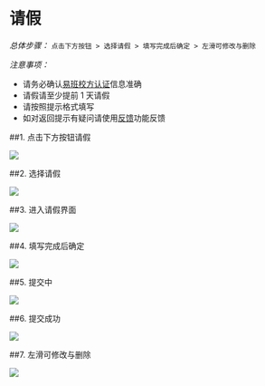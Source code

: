 # 请假

*总体步骤：* `点击下方按钮 > 选择请假 > 填写完成后确定 > 左滑可修改与删除`

*注意事项：*

- 请务必确认[易班校方认证](#校方认证)信息准确
- 请假请至少提前 1 天请假
- 请按照提示格式填写
- 如对返回提示有疑问请使用[反馈](#反馈)功能反馈

##1. 点击下方按钮请假

![](https://tva1.sinaimg.cn/large/006y8mN6ly1g6t6yu48x5j30hq0uqjs3.jpg)

##2. 选择请假

![](https://tva1.sinaimg.cn/large/006y8mN6ly1g6t70fhn9uj30hq0ugq3s.jpg)

##3. 进入请假界面

![](https://tva1.sinaimg.cn/large/006y8mN6ly1g6t746zd6ij30hs0uk74r.jpg)

##4. 填写完成后确定

![](https://tva1.sinaimg.cn/large/006y8mN6ly1g6t74zlu6tj30hs0uimxp.jpg)

##5. 提交中

![](https://tva1.sinaimg.cn/large/006y8mN6ly1g6t75hc83oj30hs0uit9e.jpg)

##6. 提交成功

![](https://tva1.sinaimg.cn/large/006y8mN6ly1g6t75ss99dj30hw0uoq3f.jpg)

##7. 左滑可修改与删除

![](https://tva1.sinaimg.cn/large/006y8mN6ly1g6t76thro9j30hw0uogm0.jpg)
